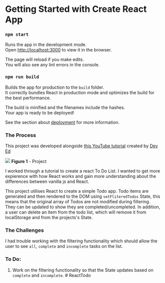 # Getting Started with Create React App

### `npm start`

Runs the app in the development mode.\
Open [http://localhost:3000](http://localhost:3000) to view it in the browser.

The page will reload if you make edits.\
You will also see any lint errors in the console.

### `npm run build`

Builds the app for production to the `build` folder.\
It correctly bundles React in production mode and optimizes the build for the best performance.

The build is minified and the filenames include the hashes.\
Your app is ready to be deployed!

See the section about [deployment](https://facebook.github.io/create-react-app/docs/deployment) for more information.

### The Process

This project was developed alongside [this YouTube tutorial](https://www.youtube.com/watch?v=pCA4qpQDZD8) created by [Dev Ed](https://github.com/developedbyed)

![](Screenshot.png)
**Figure 1** - Project

I worked through a tutorial to create a react To Do List. I wanted to get more expierence with how React works and gain more understanding about the differences between vanilla js and React.

This project utilises React to create a simple Todo app. Todo items are generated and then rendered to the DOM using `setFliteredTodos` State, this means that the original array of Todos are not modified during filtering. They can be updated to show they are completed/uncompleted. In addition, a user can delete an item from the todo list, which will remove it from localStorage and from the projects's State.

### The Challenges

I had trouble working with the filtering functionality which should allow the user to see `all`, `complete` and `incomplete` tasks on the list.

### To Do:

1. Work on the filtering functionality so that the State updates based on `complete` and `incomplete`.
#   R e a c t T o d o  
 